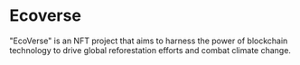 # Ecoverse
"EcoVerse" is an NFT project that aims to harness the power of blockchain technology to drive global reforestation efforts and combat climate change. 
